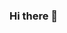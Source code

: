### Hi there 👋

<!--
### Hi there  👋

## 🔭  What I do ?

Seamlessly transforming ideas into mobile experiences.

## 🌱  The Full Shebang

-   Cross-platform mobile app development
-   UI/UX design and implementation
-   State management (e.g., Redux or MobX)
-   API integration and data handling
-   Navigation and routing
-   Performance optimization
-   Testing and debugging
-   Version control (e.g., Git/GitHub)
-   Continuous integration and deployment (CI/CD)

## 👯  Skills

- `React Native`  
- `JavaScript`
- `React.js`
- `UI/UX`
- `Redux or MobX`
- `RESTful, GraphQL`
- `Jest, Enzyme`
- `Git, GitHub`
- `Scrum, Kanban`
- `App Store, Google Play`


## 🤔  ABOUT ME?

I have a strong background in web development, starting with HTML, CSS, and basic JavaScript during my high school years in 2005. In university, I obtained an Associate's degree where I further developed my skills in JavaScript, C++, and database management. Since 2016, I have been working as a dedicated React Native developer, specializing in creating seamless and engaging mobile applications. I am passionate about staying up-to-date with industry advancements and committed to delivering exceptional results in the ever-evolving field of mobile app development.

## 💬  Portfoliooo  🎵

- [www.carsparency.com](https://www.carsparency.com)
- [Stage Try on the App Store](https://apps.apple.com/ca/app/stage-video-ecommerce/id1541462382)
- [Stage Try on Google Play](https://play.google.com/store/apps/details?id=com.stage.application)
- [Khodro45 (Dealer)](https://play.google.com/store/apps/details?id=com.khodro45.dealer)
- and more...

## 📫  Reach Out

And touch base  🎶  I like meeting new people.

## ⚡  Fun fact

-   Fitness GYM
-   Gaming
-   Documentary Films
-   Have fun with friends

Thank you for taking the time to read this. I truly appreciate your investment of time and attention.
-->
